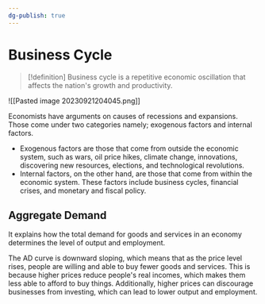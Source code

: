 ```yaml
---
dg-publish: true
---
```

# Business Cycle

> [!definition]
> Business cycle is a repetitive economic oscillation that affects the nation's growth and productivity.

![[Pasted image 20230921204045.png]]

Economists have arguments on causes of recessions and expansions. Those come under two categories namely; exogenous factors and internal factors.

- Exogenous factors are those that come from outside the economic system, such as wars, oil price hikes, climate change, innovations, discovering new resources, elections, and technological revolutions.
- Internal factors, on the other hand, are those that come from within the economic system. These factors include business cycles, financial crises, and monetary and fiscal policy.

## Aggregate Demand
It explains how the total demand for goods and services in an economy determines the level of output and employment.

The AD curve is downward sloping, which means that as the price level rises, people are willing and able to buy fewer goods and services. This is because higher prices reduce people's real incomes, which makes them less able to afford to buy things. Additionally, higher prices can discourage businesses from investing, which can lead to lower output and employment.

